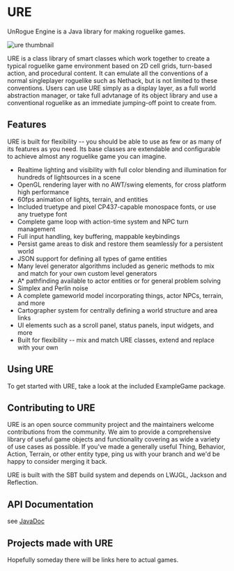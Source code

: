 # URE

UnRogue Engine is a Java library for making roguelike games.

![ure thumbnail](https://raw.githubusercontent.com/gilmore606/ure/master/thumb1.png)

URE is a class library of smart classes which work together to create a typical
roguelike game environment based on 2D cell grids, turn-based action, and procedural
content.  It can emulate all the conventions of a normal singleplayer roguelike such
as Nethack, but is not limited to these conventions.  Users can use URE simply as a
display layer, as a full world abstraction manager, or take full advtanage of its
object library and use a conventional roguelike as an immediate jumping-off point
to create from.

## Features

URE is built for flexibility -- you should be able to use as few or as many of its features
as you need.  Its base classes are extendable and configurable to achieve almost any
roguelike game you can imagine.

- Realtime lighting and visibility with full color blending and illumination for
hundreds of lightsources in a scene
- OpenGL rendering layer with no AWT/swing elements, for cross platform high performance
- 60fps animation of lights, terrain, and entities
- Included truetype and pixel CP437-capable monospace fonts, or use any truetype font
- Complete game loop with action-time system and NPC turn management
- Full input handling, key buffering, mappable keybindings
- Persist game areas to disk and restore them seamlessly for a persistent world
- JSON support for defining all types of game entities
- Many level generator algorithms included as generic methods to mix and match for your
own custom level generators
- A* pathfinding available to actor entities or for general problem solving
- Simplex and Perlin noise
- A complete gameworld model incorporating things, actor NPCs, terrain, and more
- Cartographer system for centrally defining a world structure and area links
- UI elements such as a scroll panel, status panels, input widgets, and more
- Built for flexibility -- mix and match URE classes, extend and replace with your own


## Using URE

To get started with URE, take a look at the included ExampleGame package.


## Contributing to URE

URE is an open source community project and the maintainers welcome contributions from
the community.  We aim to provide a comprehensive library of useful game objects and
functionality covering as wide a variety of use cases as possible.  If you've made a
generally useful Thing, Behavior, Action, Terrain, or other entity type, ping us with your
branch and we'd be happy to consider merging it back.

URE is built with the SBT build system and depends on LWJGL, Jackson and Reflection.


## API Documentation

see [JavaDoc](https://gilmore606.github.io/ure)

## Projects made with URE

Hopefully someday there will be links here to actual games.
